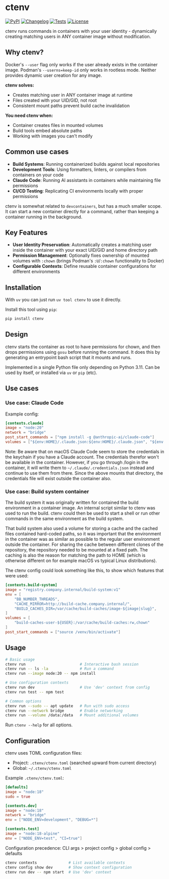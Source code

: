 # ctenv

[![PyPI](https://img.shields.io/pypi/v/ctenv.svg)](https://pypi.org/project/ctenv/)
[![Changelog](https://img.shields.io/github/v/release/osks/ctenv?include_prereleases&label=changelog)](https://github.com/osks/ctenv/releases)
[![Tests](https://github.com/osks/ctenv/actions/workflows/test.yml/badge.svg)](https://github.com/osks/ctenv/actions/workflows/test.yml)
[![License](https://img.shields.io/badge/license-Apache%202.0-blue.svg)](https://github.com/osks/ctenv/blob/master/LICENSE)

ctenv runs commands in containers with your user identity - dynamically creating matching users in ANY container image without modification.

## Why ctenv?

Docker's `--user` flag only works if the user already exists in the container image. Podman's `--userns=keep-id` only works in rootless mode. Neither provides dynamic user creation for any image.

**ctenv solves:**
- Creates matching user in ANY container image at runtime
- Files created with your UID/GID, not root
- Consistent mount paths prevent build cache invalidation

**You need ctenv when:**
- Container creates files in mounted volumes
- Build tools embed absolute paths
- Working with images you can't modify

## Common use cases

- **Build Systems**: Running containerized builds against local repositories
- **Development Tools**: Using formatters, linters, or compilers from containers on your code
- **Claude Code**: Running AI assistants in containers while maintaining file permissions
- **CI/CD Testing**: Replicating CI environments locally with proper permissions

ctenv is somewhat related to `devcontainers`, but has a much smaller
scope. It can start a new container directly for a command, rather than
keeping a container running in the background.

## Key Features

- **User Identity Preservation**: Automatically creates a matching user inside the container with your exact UID/GID and home directory path
- **Permission Management**: Optionally fixes ownership of mounted volumes with `:chown` (brings Podman's `:U`/`:chown` functionality to Docker)
- **Configurable Contexts**: Define reusable container configurations for different environments

## Installation

With `uv` you can just run `uv tool ctenv` to use it directly.

Install this tool using `pip`:
```bash
pip install ctenv
```


## Design

ctenv starts the container as root to have permissions for chown, and
then drops permissions using `gosu` before running the command. It
does this by generating an entrypoint bash script that it mounts and
runs.

Implemented in a single Python file only depending on Python 3.11. Can
be used by itself, or installed via `uv` or `pip` (etc).


## Use cases

### Use case: Claude Code

Example config:
```toml
[contexts.claude]
image = "node:20"
network = "bridge"
post_start_commands = ["npm install -g @anthropic-ai/claude-code"]
volumes = ["${env:HOME}/.claude.json:${env:HOME}/.claude.json", "${env:HOME}/.claude:${env:HOME}/.claude"]
```

Note: Be aware that on macOS Claude Code seem to store the credentials
in the keychain if you have a Claude account. The credentials therefor
won't be available in the container. However, if you go through /login
in the container, it will write them to `~/.claude/.credentials.json`
instead and continue to use them from there. Since the above mounts
that directory, the credentials file will exist outside the container
also.


### Use case: Build system container

The build system it was originally written for contained the build
environment in a container image. An internal script similar to ctenv
was used to run the build. ctenv could then be used to start a shell
or run other commands in the same environment as the build system.

That build system also used a volume for storing a cache and the
cached files contained hard-coded paths, so it was important that the
environment in the container was as similar as possible to the regular
user environment outside the container. For sharing the cache between
different clones of the repository, the repository needed to be
mounted at a fixed path. The caching is also the reason for matching
the path to HOME (which is otherwise different on for example macOS vs
typical Linux distributions).

The ctenv config could look something like this, to show which
features that were used:

```toml
[contexts.build-system]
image = "registry.company.internal/build-system:v1"
env = [
    "BB_NUMBER_THREADS",
    "CACHE_MIRROR=http://build-cache.company.internal/",
    "BUILD_CACHES_DIR=/var/cache/build-caches/image-${image|slug}",
]
volumes = [
    "build-caches-user-${USER}:/var/cache/build-caches:rw,chown"
]
post_start_commands = ["source /venv/bin/activate"]
```


## Usage

```bash
# Basic usage
ctenv run                        # Interactive bash session
ctenv run -- ls -la              # Run a command
ctenv run --image node:20 -- npm install

# Use configuration contexts
ctenv run dev                    # Use 'dev' context from config
ctenv run test -- npm test

# Common options
ctenv run --sudo -- apt update   # Run with sudo access
ctenv run --network bridge       # Enable networking
ctenv run --volume /data:/data   # Mount additional volumes
```

Run `ctenv --help` for all options.

## Configuration

ctenv uses TOML configuration files:
- Project: `.ctenv/ctenv.toml` (searched upward from current directory)
- Global: `~/.ctenv/ctenv.toml`

Example `.ctenv/ctenv.toml`:
```toml
[defaults]
image = "node:18"
sudo = true

[contexts.dev]
image = "node:18"
network = "bridge"
env = ["NODE_ENV=development", "DEBUG=*"]

[contexts.test]
image = "node:18-alpine"
env = ["NODE_ENV=test", "CI=true"]
```

Configuration precedence: CLI args > project config > global config > defaults

```bash
ctenv contexts              # List available contexts
ctenv config show dev       # Show context configuration
ctenv run dev -- npm start  # Use 'dev' context
```

